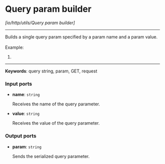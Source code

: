 # Query param builder

_[io/http/utils/Query param builder]_

---

Builds a single query param specified by a param name and a param value.<br>
<br>
Example:<br>
1. <br>

---

__Keywords__: query string, param, GET, request

### Input ports

* __name__: ` string `


    Receives the name of the query parameter.<br>


* __value__: ` string `


    Receives the value of the query parameter.<br>

### Output ports

* __param__: ` string `


    Sends the serialized query parameter.<br>

